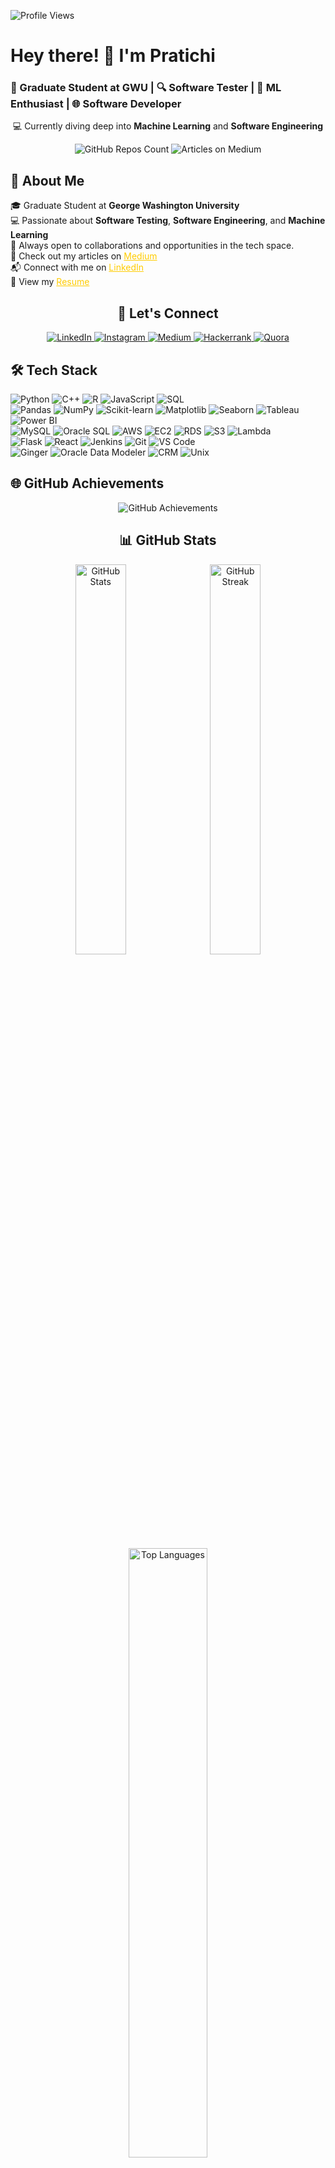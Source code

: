 ![Profile Views](https://shields.io/badge/dynamic/json?url=https://api.github.com/users/FnuPratichi&query=$.public_repos&label=Profile%20Views&color=blue)

<h1><strong>Hey there! 👋 I'm Pratichi</strong></h1>
<h3>🚀 Graduate Student at GWU | 🔍 Software Tester | 🤖 ML Enthusiast | 🌐 Software Developer</h3>
<p align="center">💻 Currently diving deep into <strong>Machine Learning</strong> and <strong>Software Engineering</strong></p>


<div class="badge" align="center">
    <img src="https://shields.io/badge/dynamic/json?url=https://api.github.com/users/FnuPratichi&query=$.public_repos&label=GitHub%20Repos&color=blue" alt="GitHub Repos Count"/>
    <img src="https://img.shields.io/badge/Articles%20on-Medium-%2312100E.svg?logo=medium&color=blue" alt="Articles on Medium"/>
</div>





<h2>🌟 About Me</h2>
<p align="left">
    🎓 Graduate Student at <strong>George Washington University</strong><br>
    💻 Passionate about <strong>Software Testing</strong>, <strong>Software Engineering</strong>, and <strong>Machine Learning</strong><br>
    🤝 Always open to collaborations and opportunities in the tech space.<br>
    📝 Check out my articles on <a href="https://medium.com/@pratichi3" target="_blank" style="color: #ffcc00;">Medium</a><br>
    📬 Connect with me on <a href="https://www.linkedin.com/in/pratichi11/" target="_blank" style="color: #ffcc00;">LinkedIn</a><br>
    📄 View my <a href="https://drive.google.com/file/d/125qR-IN9aj4VIBK6mIocEP-tfRYvc4cW/view?usp=sharing" target="_blank" style="color: #ffcc00;">Resume</a>
</p>

<h2 align="center">🔗 Let's Connect</h2>
<div align="center" class="social-links">
    <a href="https://www.linkedin.com/in/pratichi11/" target="blank">
        <img src="https://img.icons8.com/color/48/000000/linkedin.png" alt="LinkedIn"/>
    </a>
    <a href="https://www.instagram.com/pratichi_02/" target="blank">
        <img src="https://img.icons8.com/color/48/000000/instagram-new.png" alt="Instagram"/>
    </a>
    <a href="https://medium.com/@pratichi3" target="blank">
        <img src="https://img.icons8.com/color/48/000000/medium-monogram.png" alt="Medium"/>
    </a>
    <a href="https://www.hackerrank.com/profile/pratichi3" target="blank">
        <img src="https://img.icons8.com/external-tal-revivo-color-tal-revivo/48/000000/external-hackerrank-is-a-technology-company-that-focuses-on-competitive-programming-logo-color-tal-revivo.png" alt="Hackerrank"/>
    </a>
    <a href="https://www.quora.com/profile/Pratichi-11" target="blank">
        <img src="https://img.icons8.com/color/48/000000/quora.png" alt="Quora"/>
    </a>
</div>


<h2>🛠️ Tech Stack</h2>

<div>
    <div>
        <img src="https://img.shields.io/badge/-Python-blue?style=flat-square&logo=python" alt="Python"/>
        <img src="https://img.shields.io/badge/-C%2B%2B-blue?style=flat-square&logo=cplusplus" alt="C++"/>
        <img src="https://img.shields.io/badge/-R-blue?style=flat-square&logo=r" alt="R"/>
        <img src="https://img.shields.io/badge/-JavaScript-yellow?style=flat-square&logo=javascript" alt="JavaScript"/>
        <img src="https://img.shields.io/badge/-SQL-blue?style=flat-square&logo=mysql" alt="SQL"/>
    </div>

  <div>
        <img src="https://img.shields.io/badge/-Pandas-blue?style=flat-square&logo=pandas" alt="Pandas"/>
        <img src="https://img.shields.io/badge/-NumPy-blue?style=flat-square&logo=numpy" alt="NumPy"/>
        <img src="https://img.shields.io/badge/-Scikit%20Learn-blue?style=flat-square&logo=scikit-learn" alt="Scikit-learn"/>
        <img src="https://img.shields.io/badge/-Matplotlib-blue?style=flat-square&logo=matplotlib" alt="Matplotlib"/>
        <img src="https://img.shields.io/badge/-Seaborn-blue?style=flat-square&logo=seaborn" alt="Seaborn"/>
        <img src="https://img.shields.io/badge/-Tableau-blue?style=flat-square&logo=tableau" alt="Tableau"/>
        <img src="https://img.shields.io/badge/-Power%20BI-blue?style=flat-square&logo=powerbi" alt="Power BI"/>
    </div>

  <div>
        <img src="https://img.shields.io/badge/-MySQL-blue?style=flat-square&logo=mysql" alt="MySQL"/>
        <img src="https://img.shields.io/badge/-Oracle%20SQL-blue?style=flat-square&logo=oracle" alt="Oracle SQL"/>
        <img src="https://img.shields.io/badge/-AWS-blue?style=flat-square&logo=amazonaws" alt="AWS"/>
        <img src="https://img.shields.io/badge/-EC2-blue?style=flat-square&logo=amazonaws" alt="EC2"/>
        <img src="https://img.shields.io/badge/-RDS-blue?style=flat-square&logo=amazonaws" alt="RDS"/>
        <img src="https://img.shields.io/badge/-S3-blue?style=flat-square&logo=amazonaws" alt="S3"/>
        <img src="https://img.shields.io/badge/-Lambda-blue?style=flat-square&logo=amazonaws" alt="Lambda"/>
    </div>

  <div>
        <img src="https://img.shields.io/badge/-Flask-blue?style=flat-square&logo=flask" alt="Flask"/>
        <img src="https://img.shields.io/badge/-React.js-blue?style=flat-square&logo=react" alt="React"/>
        <img src="https://img.shields.io/badge/-Jenkins-blue?style=flat-square&logo=jenkins" alt="Jenkins"/>
        <img src="https://img.shields.io/badge/-Git-blue?style=flat-square&logo=git" alt="Git"/>
        <img src="https://img.shields.io/badge/-VS%20Code-blue?style=flat-square&logo=visualstudiocode" alt="VS Code"/>
    </div>

  <div>
        <img src="https://img.shields.io/badge/-Ginger-blue?style=flat-square&logo=ginger" alt="Ginger"/>
        <img src="https://img.shields.io/badge/-Oracle%20Data%20Modeler-blue?style=flat-square&logo=oracle" alt="Oracle Data Modeler"/>
        <img src="https://img.shields.io/badge/-CRM-blue?style=flat-square&logo=crm" alt="CRM"/>
        <img src="https://img.shields.io/badge/-Unix-blue?style=flat-square&logo=unix" alt="Unix"/>
    </div>
</div>


<h2>🌐 GitHub Achievements</h2>
<p align="center">
    <img src="https://github-profile-trophy.vercel.app/?username=FnuPratichi&theme=dark" alt="GitHub Achievements" />
</p>

<h2 align="center">📊 GitHub Stats</h2>
<p align="center">
    <img src="https://github-readme-stats.vercel.app/api?username=FnuPratichi&show_icons=true&theme=radical" alt="GitHub Stats" style="width: 40%; min-width: 200px; margin-right: 10px;"/>
    <img src="https://github-readme-streak-stats.herokuapp.com/?user=FnuPratichi&theme=radical" alt="GitHub Streak" style="width: 40%; min-width: 200px;"/>
</p>
<p align="center">
    <img src="https://github-readme-stats.vercel.app/api/top-langs?username=FnuPratichi&show_icons=true&locale=en&layout=compact&theme=radical" alt="Top Languages" style="width: 50%; min-width: 25px;"/>
</p>
<br>


